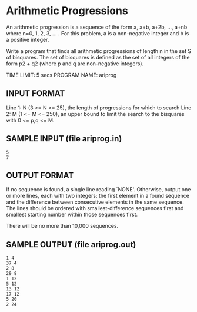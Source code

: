 # Arithmetic Progressions

An arithmetic progression is a sequence of the form a, a+b, a+2b, ..., a+nb where n=0, 1, 2, 3, ... . 
For this problem, a is a non-negative integer and b is a positive integer.

Write a program that finds all arithmetic progressions of length n in the set S of bisquares. 
The set of bisquares is defined as the set of all integers of the form p2 + q2 (where p and q are non-negative integers).

TIME LIMIT: 5 secs
PROGRAM NAME: ariprog


## INPUT FORMAT

Line 1:	N (3 <= N <= 25), the length of progressions for which to search
Line 2:	M (1 <= M <= 250), an upper bound to limit the search to the bisquares with 0 <= p,q <= M.

## SAMPLE INPUT (file ariprog.in)

```
5
7
```

## OUTPUT FORMAT

If no sequence is found, a single line reading `NONE'. 
Otherwise, output one or more lines, each with two integers: the first element in a found sequence and the difference between consecutive elements in the same sequence. 
The lines should be ordered with smallest-difference sequences first and smallest starting number within those sequences first.

There will be no more than 10,000 sequences.

## SAMPLE OUTPUT (file ariprog.out)

```
1 4
37 4
2 8
29 8
1 12
5 12
13 12
17 12
5 20
2 24
```